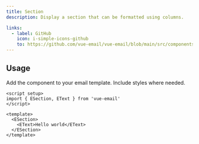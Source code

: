 ```yaml
---
title: Section
description: Display a section that can be formatted using columns.

links:
  - label: GitHub
    icon: i-simple-icons-github
    to: https://github.com/vue-email/vue-email/blob/main/src/components/ESection.ts
---
```


## Usage
Add the component to your email template. Include styles where needed.

```vue
<script setup>
import { ESection, EText } from 'vue-email'
</script>

<template>
  <ESection>
    <EText>Hello world</EText>
  </ESection>
</template>
```
